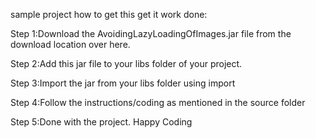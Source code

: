 sample project how to get this get it work done:

Step 1:Download the AvoidingLazyLoadingOfImages.jar file from the download location over here.

Step 2:Add this jar file to your libs folder of your project.

Step 3:Import the jar from your libs folder using import

Step 4:Follow the instructions/coding as mentioned in the source folder

Step 5:Done with the project.
Happy Coding